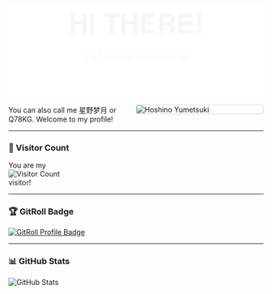 <p align="center">
  <img src="./img/header.svg" />
</p>

<img align="right" style="float: right;width: 250px;margin: 0 0 20px 20px;border: 1px solid #d9d9d9;border-radius: 4px;" alt="Hoshino Yumetsuki" src="./img/立绘-背景透明2.png" />

You can also call me 星野梦月 or Q78KG. Welcome to my profile!

---

### 🌸 Visitor Count
You are my  
![Visitor Count](http://moe-counter.yumetsuki.moe/@Hoshino-Yumetsuki?name=Hoshino-Yumetsuki&theme=rule34&padding=10&offset=0&scale=1&pixelate)  
visitor!

---

### 🏆 GitRoll Badge
<a href="https://gitroll.io/profile/uO4Ehsh2iQrdDKLmsjnB92WCFlj52" target="_blank"><img src="https://gitroll.io/api/badges/profiles/v1/uO4Ehsh2iQrdDKLmsjnB92WCFlj52?theme=light" alt="GitRoll Profile Badge"/></a>

---

### 📊 GitHub Stats
![GitHub Stats](https://github-readme-stats.yumetsuki.moe/api?username=Hoshino-Yumetsuki&show_icons=true&count_private=true&theme=transparent)

